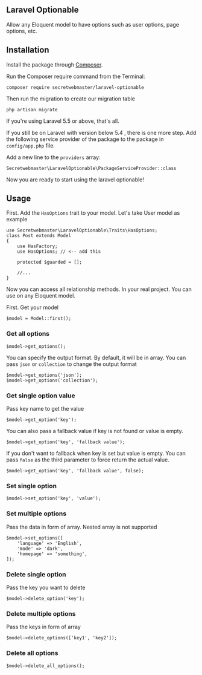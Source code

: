 ## Laravel Optionable

Allow any Eloquent model to have options such as user options, page options, etc.

## Installation

Install the package through [Composer](http://getcomposer.org/). 

Run the Composer require command from the Terminal:

```composer require secretwebmaster/laravel-optionable```

Then run the migration to create our migration table

```php artisan migrate```
    
If you're using Laravel 5.5 or above, that's all. 

If you still be on Laravel with version below 5.4 , there is one more step. Add the following service provider of the package to the package in `config/app.php` file.

Add a new line to the `providers` array:

```Secretwebmaster\LaravelOptionable\PackageServiceProvider::class```

Now you are ready to start using the laravel optionable!


## Usage
First. Add the `HasOptions` trait to your model. Let's take User model as example

```
use Secretwebmaster\LaravelOptionable\Traits\HasOptions;
class Post extends Model
{
    use HasFactory;
    use HasOptions; // <-- add this

    protected $guarded = [];

    //...
}
```


Now you can access all relationship methods. In your real project. You can use on any Eloquent model.

First. Get your model
```
$model = Model::first();
```

### Get all options

```
$model->get_options();
```

You can specify the output format. By default, it will be in array. You can pass `json` or `collection` to change the output format
```
$model->get_options('json');
$model->get_options('collection');
```

### Get single option value

Pass key name to get the value
```
$model->get_option('key');
```

You can also pass a fallback value if key is not found or value is empty.

```
$model->get_option('key', 'fallback value');
```

If you don't want to fallback when key is set but value is empty. You can pass `false` as the third parameter to force return the actual value.
```
$model->get_option('key', 'fallback value', false);
```

### Set single option
```
$model->set_option('key', 'value');
```

### Set multiple options
Pass the data in form of array. Nested array is not supported
```
$model->set_options([
    'language' => 'English',
    'mode' => 'dark',
    'homepage' => 'something',
]);
```

### Delete single option
Pass the key you want to delete
```
$model->delete_option('key');
```

### Delete multiple options
Pass the keys in form of array
```
$model->delete_options(['key1', 'key2']);
```

### Delete all options
```
$model->delete_all_options();
```
